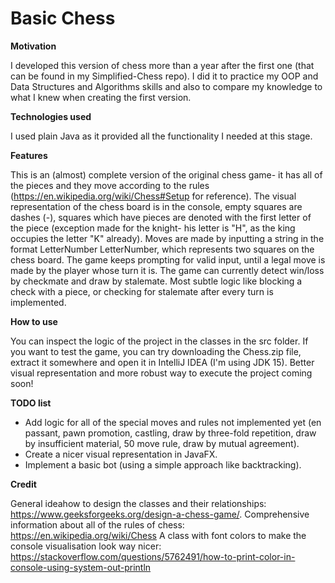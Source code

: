# Basic Chess

**Motivation**

I developed this version of chess more than a year after the first one (that can be found in my Simplified-Chess repo). I did it to practice my OOP and Data Structures and Algorithms skills and also to compare my knowledge to what I knew when creating the first version.

**Technologies used**

I used plain Java as it provided all the functionality I needed at this stage.

**Features**

This is an (almost) complete version of the original chess game- it has all of the pieces and they move according to the rules (https://en.wikipedia.org/wiki/Chess#Setup for reference). The visual representation of the chess board is in the console, empty squares are dashes (-), squares which have pieces are denoted with the first letter of the piece (exception made for the knight- his letter is "H", as the king occupies the letter "K" already). Moves are made by inputting a string in the format LetterNumber LetterNumber, which represents two squares on the chess board. The game keeps prompting for valid input, until a legal move is made by the player whose turn it is. The game can currently detect win/loss by checkmate and draw by stalemate. Most subtle logic like blocking a check with a piece, or checking for stalemate after every turn is implemented.

**How to use**

You can inspect the logic of the project in the classes in the src folder. If you want to test the game, you can try downloading the Chess.zip file, extract it somewhere and open it in IntelliJ IDEA (I'm using JDK 15). Better visual representation and more robust way to execute the project coming soon! 

**TODO list**

- Add logic for all of the special moves and rules not implemented yet (en passant, pawn promotion, castling, draw by three-fold repetition, draw by insufficient material, 50 move rule, draw by mutual agreement).
- Create a nicer visual representation in JavaFX.
- Implement a basic bot (using a simple approach like backtracking).

**Credit** 

General ideahow to design the classes and their relationships: https://www.geeksforgeeks.org/design-a-chess-game/.
Comprehensive information about all of the rules of chess: https://en.wikipedia.org/wiki/Chess
A class with font colors to make the console visualisation look way nicer: https://stackoverflow.com/questions/5762491/how-to-print-color-in-console-using-system-out-println
